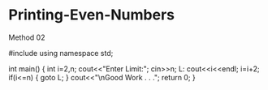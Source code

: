 # Printing-Even-Numbers
Method 02

#include <iostream>
using namespace std;

int main()
{
int i=2,n;
cout<<"Enter Limit:";
cin>>n;
L:
cout<<i<<endl;
i=i+2;
if(i<=n)
{
goto L;
}
cout<<"\nGood Work . . .";
return 0;
}

